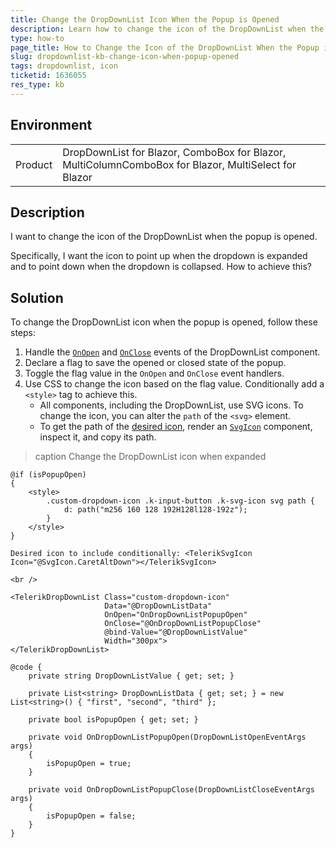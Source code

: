 ```yaml
---
title: Change the DropDownList Icon When the Popup is Opened
description: Learn how to change the icon of the DropDownList when the popup is opened.
type: how-to
page_title: How to Change the Icon of the DropDownList When the Popup is Opened
slug: dropdownlist-kb-change-icon-when-popup-opened
tags: dropdownlist, icon
ticketid: 1636055
res_type: kb
---
```


## Environment
<table>
	<tbody>
		<tr>
			<td>Product</td>
			<td>DropDownList for Blazor, ComboBox for Blazor, MultiColumnComboBox for Blazor, MultiSelect for Blazor</td>
		</tr>
	</tbody>
</table>

## Description

I want to change the icon of the DropDownList when the popup is opened. 

Specifically, I want the icon to point up when the dropdown is expanded and to point down when the dropdown is collapsed. How to achieve this?

## Solution

To change the DropDownList icon when the popup is opened, follow these steps:

1. Handle the [`OnOpen`](slug:components/dropdownlist/events#onopen) and [`OnClose`](slug:components/dropdownlist/events#onclose) events of the DropDownList component.
2. Declare a flag to save the opened or closed state of the popup.
3. Toggle the flag value in the `OnOpen` and `OnClose` event handlers.
4. Use CSS to change the icon based on the flag value. Conditionally add a `<style>` tag to achieve this.
   - All components, including the DropDownList, use SVG icons. To change the icon, you can alter the `path` of the `<svg>` element.
   - To get the path of the [desired icon](https://www.telerik.com/design-system/docs/foundation/iconography/icon-list), render an [`SvgIcon`](slug:common-features-icons#svgicon-component) component, inspect it, and copy its path.

>caption Change the DropDownList icon when expanded

````RAZOR
@if (isPopupOpen)
{
    <style>
        .custom-dropdown-icon .k-input-button .k-svg-icon svg path {
            d: path("m256 160 128 192H128l128-192z");
        }
    </style>
}

Desired icon to include conditionally: <TelerikSvgIcon Icon="@SvgIcon.CaretAltDown"></TelerikSvgIcon>

<br />

<TelerikDropDownList Class="custom-dropdown-icon"
                     Data="@DropDownListData"
                     OnOpen="OnDropDownListPopupOpen"
                     OnClose="@OnDropDownListPopupClose"
                     @bind-Value="@DropDownListValue"
                     Width="300px">
</TelerikDropDownList>

@code {
    private string DropDownListValue { get; set; }

    private List<string> DropDownListData { get; set; } = new List<string>() { "first", "second", "third" };

    private bool isPopupOpen { get; set; }

    private void OnDropDownListPopupOpen(DropDownListOpenEventArgs args)
    {
        isPopupOpen = true;
    }

    private void OnDropDownListPopupClose(DropDownListCloseEventArgs args)
    {
        isPopupOpen = false;
    }
}
````

